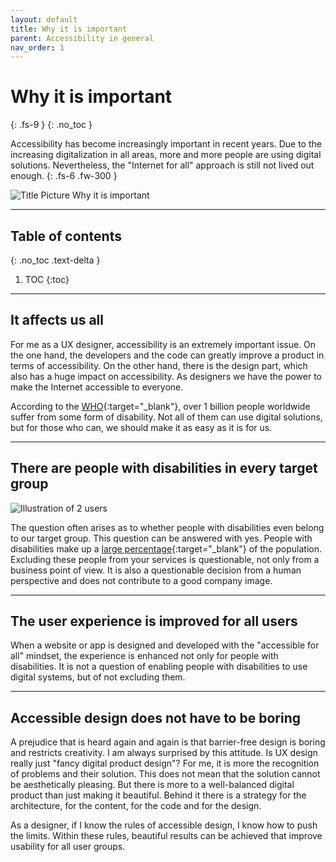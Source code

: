 ```yaml
---
layout: default
title: Why it is important
parent: Accessibility in general
nav_order: 1
---
```


# Why it is important
{: .fs-9 }
{: .no_toc }

Accessibility has become increasingly important in recent years. Due to the increasing digitalization in all areas, more and more people are using digital solutions. Nevertheless, the "Internet for all" approach is still not lived out enough.
{: .fs-6 .fw-300 }

<img src="{{ '/assets/images/important.png' | prepend: site.baseurl }}" alt="Title Picture Why it is important" title="Title Picture Why it is important"/>

---

## Table of contents
{: .no_toc .text-delta }

1. TOC
{:toc}

---

## It affects us all

For me as a UX designer, accessibility is an extremely important issue. On the one hand, the developers and the code can greatly improve a product in terms of accessibility. On the other hand, there is the design part, which also has a huge impact on accessibility. As designers we have the power to make the Internet accessible to everyone.  

According to the [WHO](https://www.who.int/news-room/facts-in-pictures/detail/disabilities "WHO – 10 Facts on disability"){:target="_blank"}, over 1 billion people worldwide suffer from some form of disability. Not all of them can use digital solutions, but for those who can, we should make it as easy as it is for us. 

---

## There are people with disabilities in every target group

<img src="{{ '/assets/images/important/all-user.png' | prepend: site.baseurl }}" alt="Illustration of 2 users" title="Illustration of 2 users"/>

The question often arises as to whether people with disabilities even belong to our target group. This question can be answered with yes. People with disabilities make up a [large percentage](https://www.who.int/news-room/facts-in-pictures/detail/disabilities "WHO – 10 Facts on disability"){:target="_blank"} of the population. Excluding these people from your services is questionable, not only from a business point of view. It is also a questionable decision from a human perspective and does not contribute to a good company image.

---

## The user experience is improved for all users

When a website or app is designed and developed with the "accessible for all" mindset, the experience is enhanced not only for people with disabilities. It is not a question of enabling people with disabilities to use digital systems, but of not excluding them.


---

## Accessible design does not have to be boring

A prejudice that is heard again and again is that barrier-free design is boring and restricts creativity. I am always surprised by this attitude. Is UX design really just "fancy digital product design"? For me, it is more the recognition of problems and their solution. This does not mean that the solution cannot be aesthetically pleasing. But there is more to a well-balanced digital product than just making it beautiful. Behind it there is a strategy for the architecture, for the content, for the code and for the design. 

As a designer, if I know the rules of accessible design, I know how to push the limits. Within these rules, beautiful results can be achieved that improve usability for all user groups.
